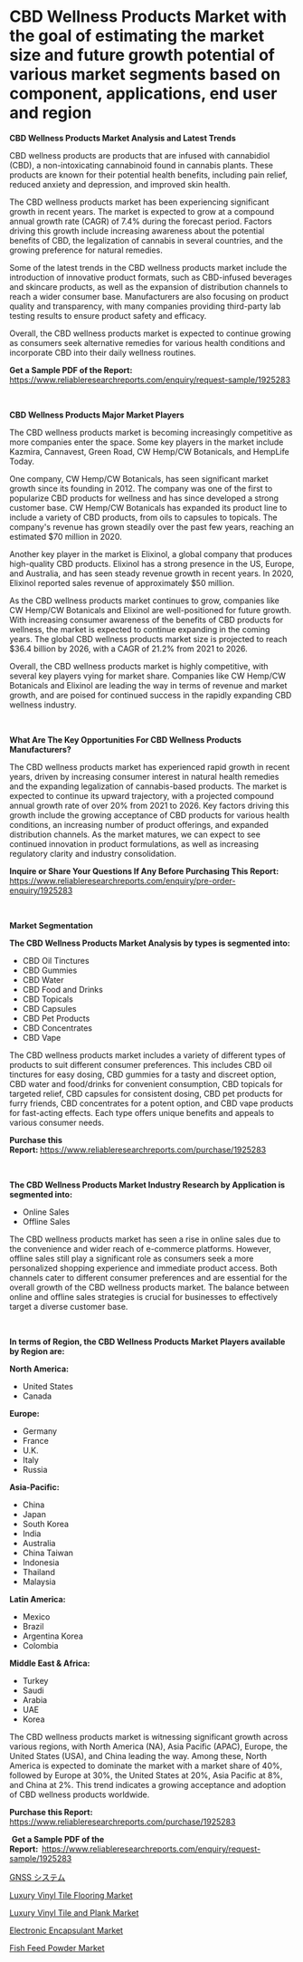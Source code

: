 <p><h1>CBD Wellness Products Market with the goal of estimating the market size and future growth potential of various market segments based on component, applications, end user and region</h1></p><p><strong>CBD Wellness Products Market Analysis and Latest Trends</strong></p>
<p><p>CBD wellness products are products that are infused with cannabidiol (CBD), a non-intoxicating cannabinoid found in cannabis plants. These products are known for their potential health benefits, including pain relief, reduced anxiety and depression, and improved skin health.</p><p>The CBD wellness products market has been experiencing significant growth in recent years. The market is expected to grow at a compound annual growth rate (CAGR) of 7.4% during the forecast period. Factors driving this growth include increasing awareness about the potential benefits of CBD, the legalization of cannabis in several countries, and the growing preference for natural remedies.</p><p>Some of the latest trends in the CBD wellness products market include the introduction of innovative product formats, such as CBD-infused beverages and skincare products, as well as the expansion of distribution channels to reach a wider consumer base. Manufacturers are also focusing on product quality and transparency, with many companies providing third-party lab testing results to ensure product safety and efficacy.</p><p>Overall, the CBD wellness products market is expected to continue growing as consumers seek alternative remedies for various health conditions and incorporate CBD into their daily wellness routines.</p></p>
<p><strong>Get a Sample PDF of the Report:&nbsp;</strong> <a href="https://www.reliableresearchreports.com/enquiry/request-sample/1925283">https://www.reliableresearchreports.com/enquiry/request-sample/1925283</a></p>
<p>&nbsp;</p>
<p><strong>CBD Wellness Products Major Market Players</strong></p>
<p><p>The CBD wellness products market is becoming increasingly competitive as more companies enter the space. Some key players in the market include Kazmira, Cannavest, Green Road, CW Hemp/CW Botanicals, and HempLife Today. </p><p>One company, CW Hemp/CW Botanicals, has seen significant market growth since its founding in 2012. The company was one of the first to popularize CBD products for wellness and has since developed a strong customer base. CW Hemp/CW Botanicals has expanded its product line to include a variety of CBD products, from oils to capsules to topicals. The company's revenue has grown steadily over the past few years, reaching an estimated $70 million in 2020.</p><p>Another key player in the market is Elixinol, a global company that produces high-quality CBD products. Elixinol has a strong presence in the US, Europe, and Australia, and has seen steady revenue growth in recent years. In 2020, Elixinol reported sales revenue of approximately $50 million.</p><p>As the CBD wellness products market continues to grow, companies like CW Hemp/CW Botanicals and Elixinol are well-positioned for future growth. With increasing consumer awareness of the benefits of CBD products for wellness, the market is expected to continue expanding in the coming years. The global CBD wellness products market size is projected to reach $36.4 billion by 2026, with a CAGR of 21.2% from 2021 to 2026.</p><p>Overall, the CBD wellness products market is highly competitive, with several key players vying for market share. Companies like CW Hemp/CW Botanicals and Elixinol are leading the way in terms of revenue and market growth, and are poised for continued success in the rapidly expanding CBD wellness industry.</p></p>
<p>&nbsp;</p>
<p><strong>What Are The Key Opportunities For CBD Wellness Products Manufacturers?</strong></p>
<p><p>The CBD wellness products market has experienced rapid growth in recent years, driven by increasing consumer interest in natural health remedies and the expanding legalization of cannabis-based products. The market is expected to continue its upward trajectory, with a projected compound annual growth rate of over 20% from 2021 to 2026. Key factors driving this growth include the growing acceptance of CBD products for various health conditions, an increasing number of product offerings, and expanded distribution channels. As the market matures, we can expect to see continued innovation in product formulations, as well as increasing regulatory clarity and industry consolidation.</p></p>
<p><strong>Inquire or Share Your Questions If Any Before Purchasing This Report:</strong> <a href="https://www.reliableresearchreports.com/enquiry/pre-order-enquiry/1925283">https://www.reliableresearchreports.com/enquiry/pre-order-enquiry/1925283</a></p>
<p>&nbsp;</p>
<p><strong>Market Segmentation</strong></p>
<p><strong>The CBD Wellness Products Market Analysis by types is segmented into:</strong></p>
<p><ul><li>CBD Oil Tinctures</li><li>CBD Gummies</li><li>CBD Water</li><li>CBD Food and Drinks</li><li>CBD Topicals</li><li>CBD Capsules</li><li>CBD Pet Products</li><li>CBD Concentrates</li><li>CBD Vape</li></ul></p>
<p><p>The CBD wellness products market includes a variety of different types of products to suit different consumer preferences. This includes CBD oil tinctures for easy dosing, CBD gummies for a tasty and discreet option, CBD water and food/drinks for convenient consumption, CBD topicals for targeted relief, CBD capsules for consistent dosing, CBD pet products for furry friends, CBD concentrates for a potent option, and CBD vape products for fast-acting effects. Each type offers unique benefits and appeals to various consumer needs.</p></p>
<p><strong>Purchase this Report:&nbsp;</strong><a href="https://www.reliableresearchreports.com/purchase/1925283">https://www.reliableresearchreports.com/purchase/1925283</a></p>
<p>&nbsp;</p>
<p><strong>The CBD Wellness Products Market Industry Research by Application is segmented into:</strong></p>
<p><ul><li>Online Sales</li><li>Offline Sales</li></ul></p>
<p><p>The CBD wellness products market has seen a rise in online sales due to the convenience and wider reach of e-commerce platforms. However, offline sales still play a significant role as consumers seek a more personalized shopping experience and immediate product access. Both channels cater to different consumer preferences and are essential for the overall growth of the CBD wellness products market. The balance between online and offline sales strategies is crucial for businesses to effectively target a diverse customer base.</p></p>
<p>&nbsp;</p>
<p><strong>In terms of Region, the CBD Wellness Products Market Players available by Region are:</strong></p>
<p>
    <p> <strong> North America: </strong>
        <ul>
            <li>United States</li>
            <li>Canada</li>
        </ul>
        </p> 
    <p> <strong> Europe: </strong>
        <ul>
            <li>Germany</li>
            <li>France</li>
            <li>U.K.</li>
            <li>Italy</li>
            <li>Russia</li>
        </ul>
        </p> 
    <p> <strong> Asia-Pacific: </strong>
        <ul>
            <li>China</li>
            <li>Japan</li>
            <li>South Korea</li>
            <li>India</li>
            <li>Australia</li>
            <li>China Taiwan</li>
            <li>Indonesia</li>
            <li>Thailand</li>
            <li>Malaysia</li>
        </ul>
        </p> 
    <p> <strong> Latin America: </strong>
        <ul>
            <li>Mexico</li>
            <li>Brazil</li>
            <li>Argentina Korea</li>
            <li>Colombia</li>
        </ul>
        </p> 
    <p> <strong> Middle East & Africa: </strong>
        <ul>
            <li>Turkey</li>
            <li>Saudi</li>
            <li>Arabia</li>
            <li>UAE</li>
            <li>Korea</li>
        </ul>
    </p>
    </p>
<p><p>The CBD wellness products market is witnessing significant growth across various regions, with North America (NA), Asia Pacific (APAC), Europe, the United States (USA), and China leading the way. Among these, North America is expected to dominate the market with a market share of 40%, followed by Europe at 30%, the United States at 20%, Asia Pacific at 8%, and China at 2%. This trend indicates a growing acceptance and adoption of CBD wellness products worldwide.</p></p>
<p><strong>Purchase this Report: </strong><a href="https://www.reliableresearchreports.com/purchase/1925283">https://www.reliableresearchreports.com/purchase/1925283</a></p>
<p>&nbsp;<strong>Get a Sample PDF of the Report:&nbsp;&nbsp;</strong><a href="https://www.reliableresearchreports.com/enquiry/request-sample/1925283">https://www.reliableresearchreports.com/enquiry/request-sample/1925283</a></p>
<p><strong></strong></p>
<p><p><a href="https://medium.com/@francoweber2023/gnss%E3%82%B7%E3%82%B9%E3%83%86%E3%83%A0%E5%B8%82%E5%A0%B4-%E5%B8%82%E5%A0%B4cagr-%E5%B8%82%E5%A0%B4%E3%83%88%E3%83%AC%E3%83%B3%E3%83%89-%E6%88%90%E9%95%B7%E6%88%A6%E7%95%A5%E3%81%AB%E9%96%A2%E3%81%99%E3%82%8B%E6%83%85%E5%A0%B1-b8075fb2b3b9">GNSS システム</a></p><p><a href="https://meowing-lemming-dd3.notion.site/Global-Luxury-Vinyl-Tile-Flooring-Market-Size-and-Market-Trends-Insights-and-Projections-from-2024--048b88735cc54f78a6e4ce7bd0a52fc6">Luxury Vinyl Tile Flooring Market</a></p><p><a href="https://shimmer-gardenia-37a.notion.site/Global-Luxury-Vinyl-Tile-and-Plank-Market-Size-and-Market-Trends-Insights-and-Projections-from-2024-d15d5e7856914dde8b1286e9483c954d">Luxury Vinyl Tile and Plank Market</a></p><p><a href="https://view.publitas.com/reportprime-1/electronic-encapsulant-market-provides-a-comprehensive-analysis-including-a-macro-overview-of-the-market-as-well-as-micro-details-such-as-market-size-and-competitive-landscape/">Electronic Encapsulant Market</a></p><p><a href="https://view.publitas.com/reportprime-1/fish-feed-powder-market-research-report-the-key-to-successful-business-strategy-forecasted-for-period-from-2024-2031/">Fish Feed Powder Market</a></p></p>